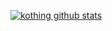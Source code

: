 [![kothing github stats](https://github-readme-stats.vercel.app/api?username=kothing&show_icons=true)](https://github.com/kothing)
